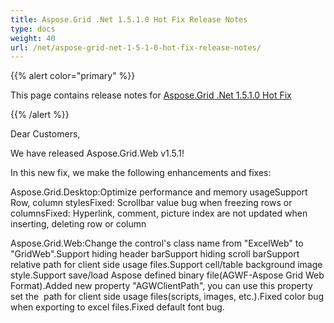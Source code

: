 ```yaml
---
title: Aspose.Grid .Net 1.5.1.0 Hot Fix Release Notes
type: docs
weight: 40
url: /net/aspose-grid-net-1-5-1-0-hot-fix-release-notes/
---
```


{{% alert color="primary" %}} 

This page contains release notes for [Aspose.Grid .Net 1.5.1.0 Hot Fix](https://downloads.aspose.com/cells/net/new-releases/aspose.grid-.net-1.5.1.0-hot-fix/)

{{% /alert %}} 

Dear Customers, 

We have released Aspose.Grid.Web v1.5.1! 

In this new fix, we make the following enhancements and fixes: 

Aspose.Grid.Desktop:Optimize performance and memory usageSupport Row, column stylesFixed: Scrollbar value bug when freezing rows or columnsFixed: Hyperlink, comment, picture index are not updated when inserting, deleting row or column 

Aspose.Grid.Web:Change the control's class name from "ExcelWeb" to "GridWeb".Support hiding header barSupport hiding scroll barSupport relative path for client side usage files.Support cell/table background image style.Support save/load Aspose defined binary file(AGWF-Aspose Grid Web Format).Added new property "AGWClientPath", you can use this property set the  path for client side usage files(scripts, images, etc.).Fixed color bug when exporting to excel files.Fixed default font bug. 


